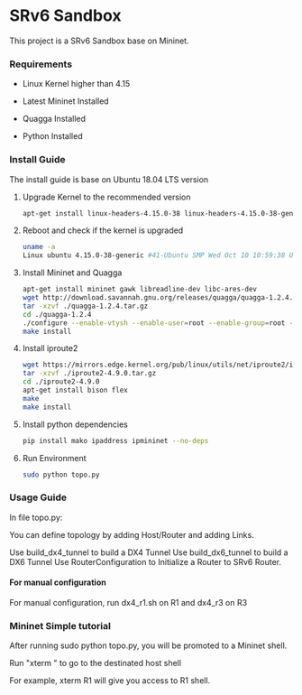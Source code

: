 # SRv6 Sandbox

This project is a SRv6 Sandbox base on Mininet.

### Requirements

- Linux Kernel higher than 4.15 

- Latest Mininet Installed

- Quagga Installed

- Python Installed

### Install Guide

The install guide is base on Ubuntu 18.04 LTS version

1. Upgrade Kernel to the recommended version

   ```bash
   apt-get install linux-headers-4.15.0-38 linux-headers-4.15.0-38-generic linux-image-4.15.0-38-generic linux-modules-4.15.0-38-generic linux-modules-extra-4.15.0-38-generic
   ```
2. Reboot and check if the kernel is upgraded
   ```bash
   uname -a
   Linux ubuntu 4.15.0-38-generic #41-Ubuntu SMP Wed Oct 10 10:59:38 UTC 2018 x86_64 x86_64 x86_64 GNU/Linux

   ```
3. Install Mininet and Quagga
   ```bash
   apt-get install mininet gawk libreadline-dev libc-ares-dev
   wget http://download.savannah.gnu.org/releases/quagga/quagga-1.2.4.tar.gz
   tar -xzvf ./quagga-1.2.4.tar.gz
   cd ./quagga-1.2.4
   ./configure --enable-vtysh --enable-user=root --enable-group=root --enable-vty-group=root
   make install
   ```
4. Install iproute2
   ```bash
   wget https://mirrors.edge.kernel.org/pub/linux/utils/net/iproute2/iproute2-4.9.0.tar.gz
   tar -xzvf ./iproute2-4.9.0.tar.gz
   cd ./iproute2-4.9.0
   apt-get install bison flex
   make
   make install
   ```
5. Install python dependencies
   ```bash
   pip install mako ipaddress ipmininet --no-deps
   ```
6. Run Environment
   ```bash
   sudo python topo.py
   ```

### Usage Guide

In file topo.py:

You can define topology by adding Host/Router and adding Links.

Use build_dx4_tunnel to build a DX4 Tunnel
Use build_dx6_tunnel to build a DX6 Tunnel
Use RouterConfiguration to Initialize a Router to SRv6 Router.

#### For manual configuration

For manual configuration, run dx4_r1.sh on R1 and dx4_r3 on R3

### Mininet Simple tutorial

After running sudo python topo.py, you will be promoted to a Mininet shell.

Run "xterm <Hostname>" to go to the destinated host shell

For example, xterm R1 will give you access to R1 shell.


###

